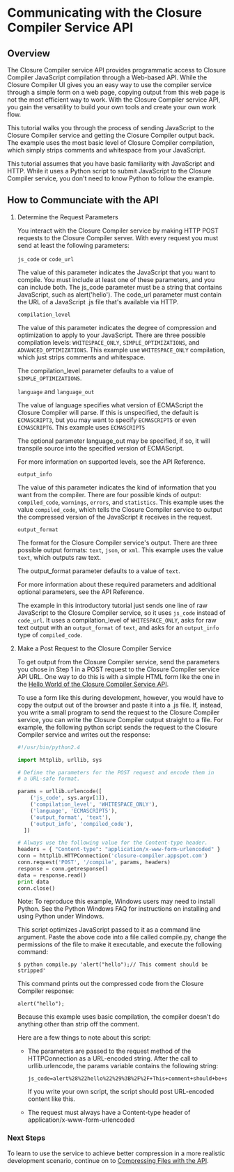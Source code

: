 # Communicating with the Closure Compiler Service API

## Overview

The Closure Compiler service API provides programmatic access to Closure Compiler JavaScript
compilation through a Web-based API. While the Closure Compiler UI gives you an easy way to use the
compiler service through a simple form on a web page, copying output from this web page is not the
most efficient way to work. With the Closure Compiler service API, you gain the versatility to
build your own tools and create your own work flow.

This tutorial walks you through the process of sending JavaScript to the Closure Compiler service
and getting the Closure Compiler output back. The example uses the most basic level of Closure
Compiler compilation, which simply strips comments and whitespace from your JavaScript.

This tutorial assumes that you have basic familiarity with JavaScript and HTTP. While it uses a
Python script to submit JavaScript to the Closure Compiler service, you don't need to know Python
to follow the example.

## How to Communciate with the API

 1. Determine the Request Parameters

    You interact with the Closure Compiler service by making HTTP POST requests to the Closure
    Compiler server. With every request you must send at least the following parameters:

    `js_code` or `code_url`
    
    The value of this parameter indicates the JavaScript that you want to compile. You must include
    at least one of these parameters, and you can include both. The js_code parameter must be a
    string that contains JavaScript, such as alert('hello'). The code_url parameter must contain
    the URL of a JavaScript .js file that's available via HTTP.

    `compilation_level`

    The value of this parameter indicates the degree of compression and optimization to apply to
    your JavaScript. There are three possible compilation levels: `WHITESPACE_ONLY`,
    `SIMPLE_OPTIMIZATIONS`, and `ADVANCED_OPTIMIZATIONS`. This example use `WHITESPACE_ONLY`
    compilation, which just strips comments and whitespace.

    The compilation_level parameter defaults to a value of `SIMPLE_OPTIMIZATIONS`.

    `language` and `language_out`
    
    The value of language specifies what version of ECMAScript the Closure Compiler will parse.
    If this is unspecified, the default is `ECMASCRIPT3`, but you may want to specify `ECMASCRIPT5`
    or even `ECMASCRIPT6`. This example uses `ECMASCRIPT5`

    The optional parameter language_out may be specified, if so, it will transpile source into the
    specified version of ECMAScript.

    For more information on supported levels, see the API Reference.

    `output_info`
    
    The value of this parameter indicates the kind of information that you want from the compiler.
    There are four possible kinds of output: `compiled_code`, `warnings`, `errors`, and
    `statistics`. This example uses the value `compiled_code`, which tells the Closure Compiler
    service to output the compressed version of the JavaScript it receives in the request.

    `output_format`

    The format for the Closure Compiler service's output. There are three possible output formats:
    `text`, `json`, or `xml`. This example uses the value `text`, which outputs raw text.

    The output_format parameter defaults to a value of `text`.

    For more information about these required parameters and additional optional parameters,
    see the API Reference.

    The example in this introductory tutorial just sends one line of raw JavaScript to the Closure
    Compiler service, so it uses `js_code` instead of `code_url`. It uses a compilation_level of
    `WHITESPACE_ONLY`, asks for raw text output with an `output_format` of `text`, and asks for an
    `output_info` type of `compiled_code`.

 2. Make a Post Request to the Closure Compiler Service

    To get output from the Closure Compiler service, send the parameters you chose in Step 1 in a
    POST request to the Closure Compiler service API URL. One way to do this is with a simple HTML
    form like the one in the [Hello World of the Closure Compiler Service API](api.md).

    To use a form like this during development, however, you would have to copy the output out of the browser and paste it into a .js file. If, instead, you write a small program to send the request to the Closure Compiler service, you can write the Closure Compiler output straight to a file. For example, the following python script sends the request to the Closure Compiler service and writes out the response:

    ```python
    #!/usr/bin/python2.4
    
    import httplib, urllib, sys
    
    # Define the parameters for the POST request and encode them in
    # a URL-safe format.
    
    params = urllib.urlencode([
        ('js_code', sys.argv[1]),
        ('compilation_level', 'WHITESPACE_ONLY'),
        ('language', 'ECMASCRIPT5'),
        ('output_format', 'text'),
        ('output_info', 'compiled_code'),
      ])

    # Always use the following value for the Content-type header.
    headers = { "Content-type": "application/x-www-form-urlencoded" }
    conn = httplib.HTTPConnection('closure-compiler.appspot.com')
    conn.request('POST', '/compile', params, headers)
    response = conn.getresponse()
    data = response.read()
    print data
    conn.close()
    ```
    
    Note: To reproduce this example, Windows users may need to install Python. See the Python
    Windows FAQ for instructions on installing and using Python under Windows.

    This script optimizes JavaScript passed to it as a command line argument. Paste the above code
    into a file called compile.py, change the permissions of the file to make it executable, and
    execute the following command:

    `$ python compile.py 'alert("hello");// This comment should be stripped'`

    This command prints out the compressed code from the Closure Compiler response:

    `alert("hello");`
    
    Because this example uses basic compilation, the compiler doesn't do anything other than strip
    off the comment.

    Here are a few things to note about this script:

     * The parameters are passed to the request method of the HTTPConnection as a URL-encoded
       string. After the call to urllib.urlencode, the params variable contains the following
       string:
       
       ```
       js_code=alert%28%22hello%22%29%3B%2F%2F+This+comment+should+be+stripped&language=ECMASCRIPT5&output_info=compiled_code&out=text&compilation_level=WHITESPACE_ONLY
       ```
    
       If you write your own script, the script should post URL-encoded content like this.

     * The request must always have a Content-type header of application/x-www-form-urlencoded

### Next Steps

To learn to use the service to achieve better compression in a more realistic development scenario,
continue on to [Compressing Files with the API](api-tutorial-2.md).
